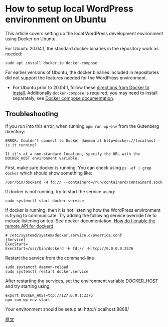 # How to setup local WordPress environment on Ubuntu

This article covers setting up the local WordPress development environment using Docker on Ubuntu.

For Ubuntu 20.04.1, the standard docker binaries in the repository work as needed:
	
```
sudo apt install docker.io docker-compose
```

For earlier versions of Ubuntu, the docker binaries included in repositories did not support the features needed for the WordPress environment. 

- For Ubuntu prior to 20.04.1, follow these [directions from Docker to install](https://docs.docker.com/install/linux/docker-ce/ubuntu/). Additionally `docker-compose` is required, you may need to install separately, see [ Docker compose documentation](https://docs.docker.com/compose/install/).

## Troubleshooting

If you run into this error, when running `npm run wp-env` from the Gutenberg directory:

```
ERROR: Couldn't connect to Docker daemon at http+docker://localhost - is it running?

If it's at a non-standard location, specify the URL with the DOCKER_HOST environment variable.
```

First, make sure docker is running. You can check using `ps -ef | grep docker` which should show something like:

```
/usr/bin/dockerd -H fd:// --containerd=/run/containerd/containerd.sock
```

If docker is not running, try to start the service using:

```
sudo systemctl start docker.service
```

If docker is running, then it is not listening how the WordPress environment is trying to communicate. Try adding the following service override file to include listening on tcp. See docker documentation, [How do I enable the remote API for dockerd](https://success.docker.com/article/how-do-i-enable-the-remote-api-for-dockerd)

```
# /etc/systemd/system/docker.service.d/override.conf
[Service]
ExecStart=
ExecStart=/usr/bin/dockerd -H fd:// -H tcp://0.0.0.0:2376
```

Restart the service from the command-line

```
sudo systemctl daemon-reload
sudo systemctl restart docker.service
```

After restarting the services, set the environment variable DOCKER_HOST and try starting using:

```
export DOCKER_HOST=tcp://127.0.0.1:2376
npm run wp-env start
```

Your environment should be setup at: http://localhost:8888/

[原文](https://github.com/WordPress/gutenberg/blob/HEAD/docs/getting-started/tutorials/devenv/docker-ubuntu.md)
